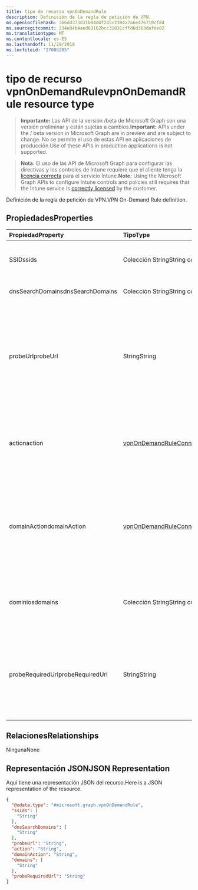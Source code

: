 ```yaml
---
title: tipo de recurso vpnOnDemandRule
description: Definición de la regla de petición de VPN.
ms.openlocfilehash: 366dd373d31b04d4f245c2394a7a6e476710cf84
ms.sourcegitcommit: 334e84b4aed63162bcc31831cffd6d363dafee02
ms.translationtype: MT
ms.contentlocale: es-ES
ms.lasthandoff: 11/29/2018
ms.locfileid: "27085205"
---
```

# <a name="vpnondemandrule-resource-type"></a><span data-ttu-id="292f7-103">tipo de recurso vpnOnDemandRule</span><span class="sxs-lookup"><span data-stu-id="292f7-103">vpnOnDemandRule resource type</span></span>

> <span data-ttu-id="292f7-104">**Importante:** Las API de la versión /beta de Microsoft Graph son una versión preliminar y están sujetas a cambios.</span><span class="sxs-lookup"><span data-stu-id="292f7-104">**Important:** APIs under the / beta version in Microsoft Graph are in preview and are subject to change.</span></span> <span data-ttu-id="292f7-105">No se permite el uso de estas API en aplicaciones de producción.</span><span class="sxs-lookup"><span data-stu-id="292f7-105">Use of these APIs in production applications is not supported.</span></span>

> <span data-ttu-id="292f7-106">**Nota:** El uso de las API de Microsoft Graph para configurar las directivas y los controles de Intune requiere que el cliente tenga la [licencia correcta](https://go.microsoft.com/fwlink/?linkid=839381) para el servicio Intune.</span><span class="sxs-lookup"><span data-stu-id="292f7-106">**Note:** Using the Microsoft Graph APIs to configure Intune controls and policies still requires that the Intune service is [correctly licensed](https://go.microsoft.com/fwlink/?linkid=839381) by the customer.</span></span>

<span data-ttu-id="292f7-107">Definición de la regla de petición de VPN.</span><span class="sxs-lookup"><span data-stu-id="292f7-107">VPN On-Demand Rule definition.</span></span>
## <a name="properties"></a><span data-ttu-id="292f7-108">Propiedades</span><span class="sxs-lookup"><span data-stu-id="292f7-108">Properties</span></span>
|<span data-ttu-id="292f7-109">Propiedad</span><span class="sxs-lookup"><span data-stu-id="292f7-109">Property</span></span>|<span data-ttu-id="292f7-110">Tipo</span><span class="sxs-lookup"><span data-stu-id="292f7-110">Type</span></span>|<span data-ttu-id="292f7-111">Descripción</span><span class="sxs-lookup"><span data-stu-id="292f7-111">Description</span></span>|
|:---|:---|:---|
|<span data-ttu-id="292f7-112">SSID</span><span class="sxs-lookup"><span data-stu-id="292f7-112">ssids</span></span>|<span data-ttu-id="292f7-113">Colección String</span><span class="sxs-lookup"><span data-stu-id="292f7-113">String collection</span></span>|<span data-ttu-id="292f7-114">Servicio de red establece identificadores (SSID).</span><span class="sxs-lookup"><span data-stu-id="292f7-114">Network Service Set Identifiers (SSIDs).</span></span>|
|<span data-ttu-id="292f7-115">dnsSearchDomains</span><span class="sxs-lookup"><span data-stu-id="292f7-115">dnsSearchDomains</span></span>|<span data-ttu-id="292f7-116">Colección String</span><span class="sxs-lookup"><span data-stu-id="292f7-116">String collection</span></span>|<span data-ttu-id="292f7-117">Dominios de búsqueda DNS.</span><span class="sxs-lookup"><span data-stu-id="292f7-117">DNS Search Domains.</span></span>|
|<span data-ttu-id="292f7-118">probeUrl</span><span class="sxs-lookup"><span data-stu-id="292f7-118">probeUrl</span></span>|<span data-ttu-id="292f7-119">String</span><span class="sxs-lookup"><span data-stu-id="292f7-119">String</span></span>|<span data-ttu-id="292f7-120">Una dirección URL de sondeo.</span><span class="sxs-lookup"><span data-stu-id="292f7-120">A URL to probe.</span></span> <span data-ttu-id="292f7-121">Si esta dirección URL es correctamente se capturaron (que devuelve un código de estado HTTP 200) sin el redireccionamiento, coincide esta regla.</span><span class="sxs-lookup"><span data-stu-id="292f7-121">If this URL is successfully fetched (returning a 200 HTTP status code) without redirection, this rule matches.</span></span>|
|<span data-ttu-id="292f7-122">action</span><span class="sxs-lookup"><span data-stu-id="292f7-122">action</span></span>|[<span data-ttu-id="292f7-123">vpnOnDemandRuleConnectionAction</span><span class="sxs-lookup"><span data-stu-id="292f7-123">vpnOnDemandRuleConnectionAction</span></span>](../resources/intune-deviceconfig-vpnondemandruleconnectionaction.md)|<span data-ttu-id="292f7-124">Acción.</span><span class="sxs-lookup"><span data-stu-id="292f7-124">Action.</span></span> <span data-ttu-id="292f7-125">Los valores posibles son: `connect`, `evaluateConnection`, `ignore` y `disconnect`.</span><span class="sxs-lookup"><span data-stu-id="292f7-125">Possible values are: `connect`, `evaluateConnection`, `ignore`, `disconnect`.</span></span>|
|<span data-ttu-id="292f7-126">domainAction</span><span class="sxs-lookup"><span data-stu-id="292f7-126">domainAction</span></span>|[<span data-ttu-id="292f7-127">vpnOnDemandRuleConnectionDomainAction</span><span class="sxs-lookup"><span data-stu-id="292f7-127">vpnOnDemandRuleConnectionDomainAction</span></span>](../resources/intune-deviceconfig-vpnondemandruleconnectiondomainaction.md)|<span data-ttu-id="292f7-128">Acción de dominio (sólo se aplica cuando la acción es evaluar la conexión).</span><span class="sxs-lookup"><span data-stu-id="292f7-128">Domain Action (Only applicable when Action is evaluate connection).</span></span> <span data-ttu-id="292f7-129">Los valores posibles son: `connectIfNeeded` y `neverConnect`.</span><span class="sxs-lookup"><span data-stu-id="292f7-129">Possible values are: `connectIfNeeded`, `neverConnect`.</span></span>|
|<span data-ttu-id="292f7-130">dominios</span><span class="sxs-lookup"><span data-stu-id="292f7-130">domains</span></span>|<span data-ttu-id="292f7-131">Colección String</span><span class="sxs-lookup"><span data-stu-id="292f7-131">String collection</span></span>|<span data-ttu-id="292f7-132">Dominios (solo se aplica cuando la acción es evaluar la conexión).</span><span class="sxs-lookup"><span data-stu-id="292f7-132">Domains (Only applicable when Action is evaluate connection).</span></span>|
|<span data-ttu-id="292f7-133">probeRequiredUrl</span><span class="sxs-lookup"><span data-stu-id="292f7-133">probeRequiredUrl</span></span>|<span data-ttu-id="292f7-134">String</span><span class="sxs-lookup"><span data-stu-id="292f7-134">String</span></span>|<span data-ttu-id="292f7-135">Sondeo obligatorio Url (solo se aplica cuando la acción es evaluar la conexión y DomainAction es conectar si es necesario).</span><span class="sxs-lookup"><span data-stu-id="292f7-135">Probe Required Url (Only applicable when Action is evaluate connection and DomainAction is connect if needed).</span></span>|

## <a name="relationships"></a><span data-ttu-id="292f7-136">Relaciones</span><span class="sxs-lookup"><span data-stu-id="292f7-136">Relationships</span></span>
<span data-ttu-id="292f7-137">Ninguna</span><span class="sxs-lookup"><span data-stu-id="292f7-137">None</span></span>
## <a name="json-representation"></a><span data-ttu-id="292f7-138">Representación JSON</span><span class="sxs-lookup"><span data-stu-id="292f7-138">JSON Representation</span></span>
<span data-ttu-id="292f7-139">Aquí tiene una representación JSON del recurso.</span><span class="sxs-lookup"><span data-stu-id="292f7-139">Here is a JSON representation of the resource.</span></span>
<!-- {
  "blockType": "resource",
  "@odata.type": "microsoft.graph.vpnOnDemandRule"
}
-->
``` json
{
  "@odata.type": "#microsoft.graph.vpnOnDemandRule",
  "ssids": [
    "String"
  ],
  "dnsSearchDomains": [
    "String"
  ],
  "probeUrl": "String",
  "action": "String",
  "domainAction": "String",
  "domains": [
    "String"
  ],
  "probeRequiredUrl": "String"
}
```





